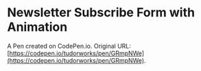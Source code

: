 # Newsletter Subscribe Form with  Animation

A Pen created on CodePen.io. Original URL: [https://codepen.io/tudorworks/pen/GRmpNWe](https://codepen.io/tudorworks/pen/GRmpNWe).



